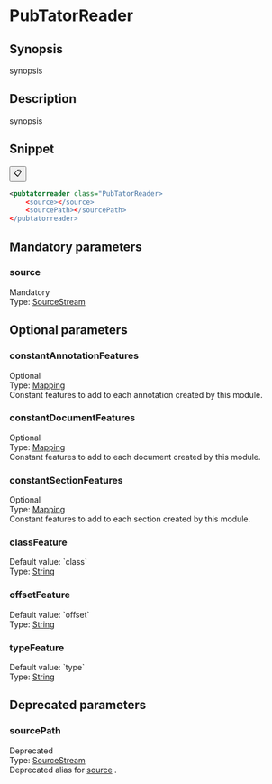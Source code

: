 <h1 class="module">PubTatorReader</h1>

## Synopsis

synopsis

## Description

synopsis

## Snippet



<button class="copy-code-button" title="Copy to clipboard" onclick="copy_code(this)">📋</button>
```xml
<pubtatorreader class="PubTatorReader>
    <source></source>
    <sourcePath></sourcePath>
</pubtatorreader>
```

## Mandatory parameters

<h3 id="source" class="param">source</h3>

<div class="param-level param-level-mandatory">Mandatory
</div>
<div class="param-type">Type: <a href="../converter/fr.inra.maiage.bibliome.util.streams.SourceStream" class="converter">SourceStream</a>
</div>


## Optional parameters

<h3 id="constantAnnotationFeatures" class="param">constantAnnotationFeatures</h3>

<div class="param-level param-level-optional">Optional
</div>
<div class="param-type">Type: <a href="../converter/fr.inra.maiage.bibliome.alvisnlp.core.module.types.Mapping" class="converter">Mapping</a>
</div>
Constant features to add to each annotation created by this module.

<h3 id="constantDocumentFeatures" class="param">constantDocumentFeatures</h3>

<div class="param-level param-level-optional">Optional
</div>
<div class="param-type">Type: <a href="../converter/fr.inra.maiage.bibliome.alvisnlp.core.module.types.Mapping" class="converter">Mapping</a>
</div>
Constant features to add to each document created by this module.

<h3 id="constantSectionFeatures" class="param">constantSectionFeatures</h3>

<div class="param-level param-level-optional">Optional
</div>
<div class="param-type">Type: <a href="../converter/fr.inra.maiage.bibliome.alvisnlp.core.module.types.Mapping" class="converter">Mapping</a>
</div>
Constant features to add to each section created by this module.

<h3 id="classFeature" class="param">classFeature</h3>

<div class="param-level param-level-default-value">Default value: `class`
</div>
<div class="param-type">Type: <a href="../converter/java.lang.String" class="converter">String</a>
</div>


<h3 id="offsetFeature" class="param">offsetFeature</h3>

<div class="param-level param-level-default-value">Default value: `offset`
</div>
<div class="param-type">Type: <a href="../converter/java.lang.String" class="converter">String</a>
</div>


<h3 id="typeFeature" class="param">typeFeature</h3>

<div class="param-level param-level-default-value">Default value: `type`
</div>
<div class="param-type">Type: <a href="../converter/java.lang.String" class="converter">String</a>
</div>


## Deprecated parameters

<h3 id="sourcePath" class="param">sourcePath</h3>

<div class="param-level param-level-deprecated">Deprecated
</div>
<div class="param-type">Type: <a href="../converter/fr.inra.maiage.bibliome.util.streams.SourceStream" class="converter">SourceStream</a>
</div>
Deprecated alias for <a href="#source" class="param">source</a> .

